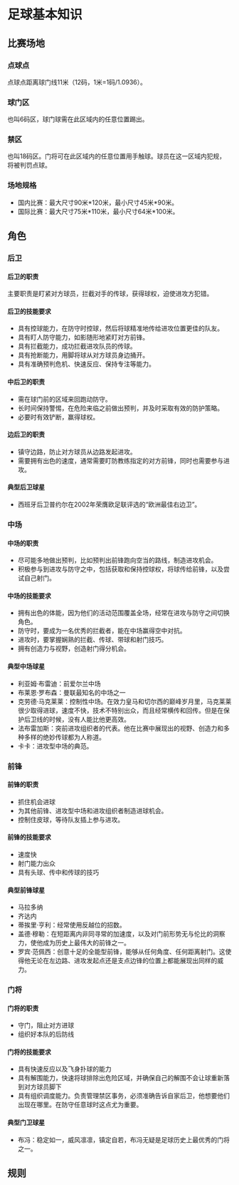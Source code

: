# 足球基本知识

## 比赛场地

### 点球点
点球点距离球门线11米（12码，1米=1码/1.0936）。

### 球门区
也叫6码区，球门球需在此区域内的任意位置踢出。

### 禁区
也叫18码区。门将可在此区域内的任意位置用手触球。球员在这一区域内犯规，将被判罚点球。

### 场地规格

* 国内比赛：最大尺寸90米\*120米，最小尺寸45米\*90米。
* 国际比赛：最大尺寸75米\*110米，最小尺寸64米\*100米。

## 角色

### 后卫

#### 后卫的职责
主要职责是盯紧对方球员，拦截对手的传球，获得球权，迫使进攻方犯错。

#### 后卫的技能要求

* 具有控球能力，在防守时控球，然后将球精准地传给进攻位置更佳的队友。
* 具有盯人防守能力，如影随形地紧盯对方前锋。
* 具有拦截能力，成功拦截进攻队员的传球。
* 具有抢断能力，用脚将球从对方球员身边捅开。
* 具有准确预判危机、快速反应、保持专注等能力。

#### 中后卫的职责

* 需在球门前的区域来回跑动防守。
* 长时间保持警惕，在危险来临之前做出预判，并及时采取有效的防护策略。
* 必要时有效铲断，赢得球权。

#### 边后卫的职责

* 镇守边路，防止对方球员从边路发起进攻。
* 需要拥有出色的速度，通常需要盯防教练指定的对方前锋，同时也需要参与进攻。

#### 典型后卫球星

* 西班牙后卫普约尔在2002年荣膺欧足联评选的“欧洲最佳右边卫”。

### 中场

#### 中场的职责

* 尽可能多地做出预判，比如预判出前锋跑向空当的路线，制造进攻机会。
* 积极参与到进攻与防守之中，包括获取和保持控球权，将球传给前锋，以及尝试自己射门。

#### 中场的技能要求

* 拥有出色的体能，因为他们的活动范围覆盖全场，经常在进攻与防守之间切换角色。
* 防守时，要成为一名优秀的拦截者，能在中场赢得空中对抗。
* 进攻时，要掌握娴熟的拦截、传球、带球和射门技巧。
* 拥有创造力与视野，创造射门得分机会。

#### 典型中场球星

* 利亚姆·布雷迪：前爱尔兰中场
* 布莱恩·罗布森：曼联最知名的中场之一
* 克劳德·马克莱莱：控制性中场。在效力皇马和切尔西的巅峰岁月里，马克莱莱很少取得进球，速度不快，技术不特别出众，而且经常横传和回传。但是在保护后卫线的时候，没有人能比他更高效。
* 法布雷加斯：突前进攻组织者的代表。他在比赛中展现出的视野、创造力和多种多样的绝妙传球都为人称道。
* 卡卡：进攻型中场的典范。

### 前锋

#### 前锋的职责

* 抓住机会进球
* 为其他前锋、进攻型中场和进攻组织者制造进球机会。
* 控制住皮球，等待队友插上参与进攻。

#### 前锋的技能要求

* 速度快
* 射门能力出众
* 具有头球、传中和传球的技巧

#### 典型前锋球星

* 马拉多纳
* 齐达内
* 蒂挨里·亨利：经常使用反越位的招数。
* 盖德·穆勒：在短距离内非同寻常的加速度，以及对门前形势无与伦比的洞察力，使他成为历史上最伟大的前锋之一。
* 罗宾·范佩西：创意十足的全能型前锋，能够从任何角度、任何距离射门。这使得他无论在左边路、进攻发起点还是支点边锋的位置上都能展现出同样的威力。

### 门将

#### 门将的职责

* 守门，阻止对方进球
* 组织好本队的后防线

#### 门将的技能要求

* 具有快速反应以及飞身扑球的能力
* 具有解围能力，快速将球排除出危险区域，并确保自己的解围不会让球重新落到对方球员脚下
* 具有组织调度能力。负责管理禁区事务，必须准确告诉自家后卫，他想要他们出现在哪里。在防守任意球时这点尤为重要。

#### 典型门卫球星

* 布冯：稳定如一，威风凛凛，镇定自若，布冯无疑是足球历史上最优秀的门将之一。

## 规则
